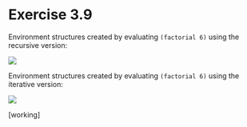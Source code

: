 Exercise 3.9
============ 

Environment structures created by evaluating ```(factorial 6)``` using the recursive version:

[![](https://farm8.staticflickr.com/7292/16587363605_d24718134f_c.jpg)](https://farm8.staticflickr.com/7292/16587363605_d24718134f_c.jpg)

Environment structures created by evaluating ```(factorial 6)``` using the iterative version:

[![](https://farm8.staticflickr.com/7417/16587868475_e013eee969_b.jpg)](https://farm8.staticflickr.com/7417/16587868475_e013eee969_b.jpg)

[working]
